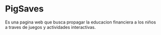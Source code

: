 # PigSaves
Es una pagina web que busca propagar la educacion financiera a los niños a traves de juegos y actividades interactivas.
